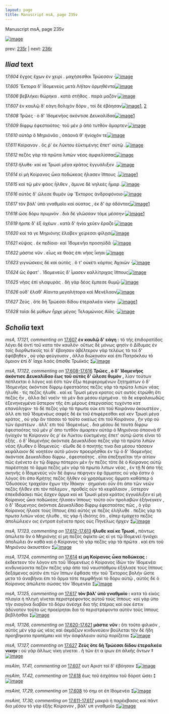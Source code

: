 ```yaml
---
layout: page
title: Manuscript msA, page 235v
---
```


Manuscript msA, page 235v

[![image](http://www.homermultitext.org/iipsrv?OBJ=IIP,1.0&FIF=/project/homer/pyramidal/deepzoom/hmt/vaimg/2017a/VA235VN_0737.tif&WID=100&CVT=JPEG)](http://www.homermultitext.org/ict2/?urn=urn:cite2:hmt:vaimg.2017a:VA235VN_0737)

prev:  [235r](../235r/) | next:  [236r](../236r/)

## *Iliad* text

*17.604* <a id="17.604"/> ἔγχος ἔχων ἐν χειρὶ . μαχήσεσθαι Τρώεσσιν ·[![image](http://www.homermultitext.org/iipsrv?OBJ=IIP,1.0&FIF=/project/homer/pyramidal/deepzoom/hmt/vaimg/2017a/VA235VN_0737.tif&RGN=0.479,0.2292,0.394,0.0323&WID=1000&CVT=JPEG)](http://www.homermultitext.org/ict2/?urn=urn:cite2:hmt:vaimg.2017a:VA235VN_0737@0.479,0.2292,0.394,0.0323)

*17.605* <a id="17.605"/> Ἕκτορα δ' Ϊδομενεὺς μετὰ Λήϊτον ὁρμηθέντα[![image](http://www.homermultitext.org/iipsrv?OBJ=IIP,1.0&FIF=/project/homer/pyramidal/deepzoom/hmt/vaimg/2017a/VA235VN_0737.tif&RGN=0.48,0.2547,0.409,0.0285&WID=1000&CVT=JPEG)](http://www.homermultitext.org/ict2/?urn=urn:cite2:hmt:vaimg.2017a:VA235VN_0737@0.48,0.2547,0.409,0.0285)

*17.606* <a id="17.606"/> βεβλήκει θώρηκα . κατὰ στῆθος . παρὰ μαζόν·[![image](http://www.homermultitext.org/iipsrv?OBJ=IIP,1.0&FIF=/project/homer/pyramidal/deepzoom/hmt/vaimg/2017a/VA235VN_0737.tif&RGN=0.486,0.2757,0.409,0.027&WID=1000&CVT=JPEG)](http://www.homermultitext.org/ict2/?urn=urn:cite2:hmt:vaimg.2017a:VA235VN_0737@0.486,0.2757,0.409,0.027)

*17.607* <a id="17.607"/> ἐν καυλῷ δ' εάγη δολιχὸν δόρυ , τοὶ δὲ ἐβόησαν[![image](http://www.homermultitext.org/iipsrv?OBJ=IIP,1.0&FIF=/project/homer/pyramidal/deepzoom/hmt/vaimg/2017a/VA235VN_0737.tif&RGN=0.488,0.2953,0.391,0.027&WID=1000&CVT=JPEG)](http://www.homermultitext.org/ict2/?urn=urn:cite2:hmt:vaimg.2017a:VA235VN_0737@0.488,0.2953,0.391,0.027)[1](#msAim_17.41), [2](#msA_17.121)

*17.608* <a id="17.608"/> Τρῶες · ὁ δ̀' Ἰδομενῆος ἀκόντισε Δευκαλίδαο[![image](http://www.homermultitext.org/iipsrv?OBJ=IIP,1.0&FIF=/project/homer/pyramidal/deepzoom/hmt/vaimg/2017a/VA235VN_0737.tif&RGN=0.487,0.3163,0.391,0.0225&WID=1000&CVT=JPEG)](http://www.homermultitext.org/ict2/?urn=urn:cite2:hmt:vaimg.2017a:VA235VN_0737@0.487,0.3163,0.391,0.0225)[1](#msAint_17.29)

*17.609* <a id="17.609"/> δίφρῳ ἐφεσταότος· τοῦ μέν ῥ ἀπὸ τυτθὸν ἅμαρτεν·[![image](http://www.homermultitext.org/iipsrv?OBJ=IIP,1.0&FIF=/project/homer/pyramidal/deepzoom/hmt/vaimg/2017a/VA235VN_0737.tif&RGN=0.488,0.3358,0.427,0.0218&WID=1000&CVT=JPEG)](http://www.homermultitext.org/ict2/?urn=urn:cite2:hmt:vaimg.2017a:VA235VN_0737@0.488,0.3358,0.427,0.0218)

*17.610* <a id="17.610"/> αὐτὰρ ὃ Μηριόνᾱο , ὀπάονά θ' ἡνίοχόν τε[![image](http://www.homermultitext.org/iipsrv?OBJ=IIP,1.0&FIF=/project/homer/pyramidal/deepzoom/hmt/vaimg/2017a/VA235VN_0737.tif&RGN=0.488,0.3539,0.356,0.021&WID=1000&CVT=JPEG)](http://www.homermultitext.org/ict2/?urn=urn:cite2:hmt:vaimg.2017a:VA235VN_0737@0.488,0.3539,0.356,0.021)

*17.611* <a id="17.611"/> Κοίρανον . ὅς ῥ' ἐκ Λύκτου ἐϋκτιμένης ἕπετ' αὐτῷ .[![image](http://www.homermultitext.org/iipsrv?OBJ=IIP,1.0&FIF=/project/homer/pyramidal/deepzoom/hmt/vaimg/2017a/VA235VN_0737.tif&RGN=0.488,0.3727,0.421,0.0225&WID=1000&CVT=JPEG)](http://www.homermultitext.org/ict2/?urn=urn:cite2:hmt:vaimg.2017a:VA235VN_0737@0.488,0.3727,0.421,0.0225)

*17.612* <a id="17.612"/> πεζὸς γὰρ τὰ πρῶτα λιπὼν νέας ἀμφιελίσσας[![image](http://www.homermultitext.org/iipsrv?OBJ=IIP,1.0&FIF=/project/homer/pyramidal/deepzoom/hmt/vaimg/2017a/VA235VN_0737.tif&RGN=0.489,0.3922,0.414,0.0248&WID=1000&CVT=JPEG)](http://www.homermultitext.org/ict2/?urn=urn:cite2:hmt:vaimg.2017a:VA235VN_0737@0.489,0.3922,0.414,0.0248)

*17.613* <a id="17.613"/> ἤλυθε· καί κε Τρωσὶ μέγα κράτος ἐγγυάλιξεν .[![image](http://www.homermultitext.org/iipsrv?OBJ=IIP,1.0&FIF=/project/homer/pyramidal/deepzoom/hmt/vaimg/2017a/VA235VN_0737.tif&RGN=0.489,0.4117,0.408,0.0248&WID=1000&CVT=JPEG)](http://www.homermultitext.org/ict2/?urn=urn:cite2:hmt:vaimg.2017a:VA235VN_0737@0.489,0.4117,0.408,0.0248)

*17.614* <a id="17.614"/> εἰ μὴ Κοίρανος ὦκα ποδώκεας ἤλασεν ἵ̈ππους .[![image](http://www.homermultitext.org/iipsrv?OBJ=IIP,1.0&FIF=/project/homer/pyramidal/deepzoom/hmt/vaimg/2017a/VA235VN_0737.tif&RGN=0.49,0.4298,0.419,0.0248&WID=1000&CVT=JPEG)](http://www.homermultitext.org/ict2/?urn=urn:cite2:hmt:vaimg.2017a:VA235VN_0737@0.49,0.4298,0.419,0.0248)[1](#msA_17.124)

*17.615* <a id="17.615"/> καὶ τῷ μὲν φάος ἦλθεν , ἄμυνε δὲ νηλεὲς ἦμαρ .[![image](http://www.homermultitext.org/iipsrv?OBJ=IIP,1.0&FIF=/project/homer/pyramidal/deepzoom/hmt/vaimg/2017a/VA235VN_0737.tif&RGN=0.489,0.4485,0.419,0.0255&WID=1000&CVT=JPEG)](http://www.homermultitext.org/ict2/?urn=urn:cite2:hmt:vaimg.2017a:VA235VN_0737@0.489,0.4485,0.419,0.0255)

*17.616* <a id="17.616"/> αὐτὸς δ' ὤλεσε θυμὸν ὑφ Ἕκτορος ἀνδροφόνοιο·[![image](http://www.homermultitext.org/iipsrv?OBJ=IIP,1.0&FIF=/project/homer/pyramidal/deepzoom/hmt/vaimg/2017a/VA235VN_0737.tif&RGN=0.489,0.4681,0.406,0.0248&WID=1000&CVT=JPEG)](http://www.homermultitext.org/ict2/?urn=urn:cite2:hmt:vaimg.2017a:VA235VN_0737@0.489,0.4681,0.406,0.0248)

*17.617* <a id="17.617"/> τὸν βάλ' ὑπὸ γναθμοῖο καὶ ούατος , ἐκ δ' ὰρ ὀδόντας[![image](http://www.homermultitext.org/iipsrv?OBJ=IIP,1.0&FIF=/project/homer/pyramidal/deepzoom/hmt/vaimg/2017a/VA235VN_0737.tif&RGN=0.488,0.4853,0.424,0.0233&WID=1000&CVT=JPEG)](http://www.homermultitext.org/ict2/?urn=urn:cite2:hmt:vaimg.2017a:VA235VN_0737@0.488,0.4853,0.424,0.0233)[1](#msA_17.125)

*17.618* <a id="17.618"/> ῶσε δόρυ πρυμνὸν . διὰ δὲ γλῶσσαν τάμε μέσσην·[![image](http://www.homermultitext.org/iipsrv?OBJ=IIP,1.0&FIF=/project/homer/pyramidal/deepzoom/hmt/vaimg/2017a/VA235VN_0737.tif&RGN=0.489,0.5041,0.428,0.0225&WID=1000&CVT=JPEG)](http://www.homermultitext.org/ict2/?urn=urn:cite2:hmt:vaimg.2017a:VA235VN_0737@0.489,0.5041,0.428,0.0225)[1](#msAim_17.42)

*17.619* <a id="17.619"/> ήριπε δ' ἐξ ὀχέων . κατὰ δ' ἡνία χεῦεν ἔραζε·[![image](http://www.homermultitext.org/iipsrv?OBJ=IIP,1.0&FIF=/project/homer/pyramidal/deepzoom/hmt/vaimg/2017a/VA235VN_0737.tif&RGN=0.487,0.5229,0.409,0.0248&WID=1000&CVT=JPEG)](http://www.homermultitext.org/ict2/?urn=urn:cite2:hmt:vaimg.2017a:VA235VN_0737@0.487,0.5229,0.409,0.0248)

*17.620* <a id="17.620"/> καὶ τά γε Μηριόνης ἔλαβεν χείρεσσι φίλῃσι[![image](http://www.homermultitext.org/iipsrv?OBJ=IIP,1.0&FIF=/project/homer/pyramidal/deepzoom/hmt/vaimg/2017a/VA235VN_0737.tif&RGN=0.488,0.5409,0.389,0.0248&WID=1000&CVT=JPEG)](http://www.homermultitext.org/ict2/?urn=urn:cite2:hmt:vaimg.2017a:VA235VN_0737@0.488,0.5409,0.389,0.0248)

*17.621* <a id="17.621"/> κύψας . ἐκ πεδίοιο· καὶ Ἰ̈δομενῆα προσηύδᾱ ·[![image](http://www.homermultitext.org/iipsrv?OBJ=IIP,1.0&FIF=/project/homer/pyramidal/deepzoom/hmt/vaimg/2017a/VA235VN_0737.tif&RGN=0.49,0.5597,0.409,0.0225&WID=1000&CVT=JPEG)](http://www.homermultitext.org/ict2/?urn=urn:cite2:hmt:vaimg.2017a:VA235VN_0737@0.49,0.5597,0.409,0.0225)

*17.622* <a id="17.622"/> μάστιε νῦν . εἷως κε θοὰς ἐπι νῆας ΐκηαι·[![image](http://www.homermultitext.org/iipsrv?OBJ=IIP,1.0&FIF=/project/homer/pyramidal/deepzoom/hmt/vaimg/2017a/VA235VN_0737.tif&RGN=0.487,0.583,0.382,0.0225&WID=1000&CVT=JPEG)](http://www.homermultitext.org/ict2/?urn=urn:cite2:hmt:vaimg.2017a:VA235VN_0737@0.487,0.583,0.382,0.0225)

*17.623* <a id="17.623"/> γιγνώσκεις δὲ καὶ αὐτὸς . ὅ τ' οὐκέτι κάρτος Ἀχαιῶν ·[![image](http://www.homermultitext.org/iipsrv?OBJ=IIP,1.0&FIF=/project/homer/pyramidal/deepzoom/hmt/vaimg/2017a/VA235VN_0737.tif&RGN=0.484,0.6011,0.42,0.0218&WID=1000&CVT=JPEG)](http://www.homermultitext.org/ict2/?urn=urn:cite2:hmt:vaimg.2017a:VA235VN_0737@0.484,0.6011,0.42,0.0218)

*17.624* <a id="17.624"/> ὣς ἔφατ' . Ἰ̈δομενεὺς δ' ΐμασεν καλλίτριχας ἵ̈ππους[![image](http://www.homermultitext.org/iipsrv?OBJ=IIP,1.0&FIF=/project/homer/pyramidal/deepzoom/hmt/vaimg/2017a/VA235VN_0737.tif&RGN=0.484,0.6183,0.444,0.0248&WID=1000&CVT=JPEG)](http://www.homermultitext.org/ict2/?urn=urn:cite2:hmt:vaimg.2017a:VA235VN_0737@0.484,0.6183,0.444,0.0248)

*17.625* <a id="17.625"/> νῆας ἐπὶ γλαφυρὰς . δὴ γὰρ δέος ἔμπεσε θυμῷ·[![image](http://www.homermultitext.org/iipsrv?OBJ=IIP,1.0&FIF=/project/homer/pyramidal/deepzoom/hmt/vaimg/2017a/VA235VN_0737.tif&RGN=0.487,0.6371,0.42,0.024&WID=1000&CVT=JPEG)](http://www.homermultitext.org/ict2/?urn=urn:cite2:hmt:vaimg.2017a:VA235VN_0737@0.487,0.6371,0.42,0.024)

*17.626* <a id="17.626"/> οὐδ' ἔλαθ' Αἴαντα μεγαλήτορα καὶ Μενέλαον[![image](http://www.homermultitext.org/iipsrv?OBJ=IIP,1.0&FIF=/project/homer/pyramidal/deepzoom/hmt/vaimg/2017a/VA235VN_0737.tif&RGN=0.484,0.6566,0.406,0.0248&WID=1000&CVT=JPEG)](http://www.homermultitext.org/ict2/?urn=urn:cite2:hmt:vaimg.2017a:VA235VN_0737@0.484,0.6566,0.406,0.0248)

*17.627* <a id="17.627"/> Ζεὺς . ὅτε δὴ Τρώεσσι δίδου ἑτεραλκέα νίκην .[![image](http://www.homermultitext.org/iipsrv?OBJ=IIP,1.0&FIF=/project/homer/pyramidal/deepzoom/hmt/vaimg/2017a/VA235VN_0737.tif&RGN=0.489,0.6747,0.419,0.027&WID=1000&CVT=JPEG)](http://www.homermultitext.org/ict2/?urn=urn:cite2:hmt:vaimg.2017a:VA235VN_0737@0.489,0.6747,0.419,0.027)[1](#msA_17.127)

*17.628* <a id="17.628"/> τοῖσι δὲ μύθων ἦρχε μέγας Τελαμώνιος Αἴᾱς ·[![image](http://www.homermultitext.org/iipsrv?OBJ=IIP,1.0&FIF=/project/homer/pyramidal/deepzoom/hmt/vaimg/2017a/VA235VN_0737.tif&RGN=0.484,0.695,0.419,0.0255&WID=1000&CVT=JPEG)](http://www.homermultitext.org/ict2/?urn=urn:cite2:hmt:vaimg.2017a:VA235VN_0737@0.484,0.695,0.419,0.0255)

## *Scholia* text

*msA, 17.121, commenting on* [17.607](#17.607)  <a id="msA_17.121"/> **ἐν καυλῷ δ' εάγη :** τὸ τῆς ἐπιδορατίδος λέγει δὲ ἀντὶ τοῦ κατα τὸν καυλὸν· οὕτως δὲ μόνως φησὶν ὁ Δίδυμος ἐν τοῖς διορθωτικοῖς τοὶ δ' ἔβοησαν ἀβέλτερον γὰρ τελέως τὸ τοὶ δ' ἐφόβηθεν , οὐ γὰρ φεύγουσιν , ἀλλα διώκουσιν καὶ ἐπι Πατρόκλου τὸ ὅμοιον ἐπί δ' ΐαχε λαὸς ὄπισθε Τρωϊκός ⁑[![image](http://www.homermultitext.org/iipsrv?OBJ=IIP,1.0&FIF=/project/homer/pyramidal/deepzoom/hmt/vaimg/2017a/VA235VN_0737.tif&RGN=0.238,0.118,0.694,0.0368&WID=1000&CVT=JPEG)](http://www.homermultitext.org/ict2/?urn=urn:cite2:hmt:vaimg.2017a:VA235VN_0737@0.238,0.118,0.694,0.0368)

*msA, 17.122, commenting on* [17.608-17.616](#17.608-17.616)  <a id="msA_17.122"/> **Τρῶες , ὁ δ' Ἰδομενῆος ἀκόντισε Δευκαλίδαο ἕως τοῦ αὐτὸς δ' ὤλεσε θυμὸν ,** λίαν τούτων πέπλεκται ὁ λόγος καὶ ἔστι τῶν ἔξω περιφερομένων ζητημάτων ὁ δ' Ἰδομενῆος ἀκόντισε δίφρῳ ἐφεσταότος πεζὸς γὰρ τὰ πρῶτα λιπών νέας ήλυθε · τίς πεζὸς ήλυθε . καί κε Τρωσὶ μέγα κρατος οὑτ αυτὸς ἐτρώθη ὅτι πεζὸς ἦν , ἀλλα δεῖ νοεῖν· τὰ μὲν δια μέσου εἰρημένα . τὰ δε κεφαλαιωδῶς ἐξενηνεγμένα ὕστερον τῆς ἐπι μέρους ἐπεργασίας τυχόντα κατ επανάληψιν· τὸ δὲ πεζὸς γὰρ τὰ πρωτα οὐκ επι τοῦ Κοιράνου ἀκουστέον , ἀλλ επι τοῦ Ἰδομενέως σαφὲς δὲ ἐκ τοῦ ἐπιφέρεσθαι καί κεν Τρωσὶ μέγα κράτος , οὑ γὰρ ἂν τάσσοι τὸ τοῦτο οικείως ἐπι τοῦ Κοιράνου , ἢν γὰρ οὐ τῶν ἀριστέων . ἀλλ' επι τοῦ Ἰδομενέως . δια μέσου δὲ ταυτα δίφρω ἐφεσταότος τοῦ μέν ρ’ ἀπο τυτθὸν άμαρτεν αὐτὰρ ὁ Μηριόναο ὁπαονά θ' ἡνίοχόν τε Κοίρανον ὅς ρ’ ἐκ Λύκτου ἐϋκτιμένης ἕπετ' αὐτῷ ὥστε εῖναι τὸ ἑξῆς . ὁ δ' Ϊδομενῆος ἀκόντισε Δευκαλίδαο πεζὸς γὰρ τὰ πρῶτα λιπὼν νέας ἤλυθεν ὁ Ϊδομενεύς · εἴωθε δὲ ὁ ποιητής τινα δια μέσου τάσσειν κεφάλαιον δὲ νοητέον αὐτὸ μόνον προειρῆσθαι ἐν τῷ ὁ δ' Ἰδομενῆος ἀκόντισε Δευκαλίδαο δίφρω , ἐφεσταότος . εἶτα ἐπεξηγεῖται τὴν αἰτίαν πῶς ἐγένετο ἐν τῷ δίφρῳ πότερον μὲν ἦν πεζὸς τότε δὲ ὁ Κοίρανος αὐτῷ παρέστησε τὸ ἅρμα πεζὸς μὲν γὰρ τὰ πρωτα λιπων νέας , ἐν τῇ Ν ἀπο τῆς σκηνῆς ὁ Ϊδομενεὺς νῦν δὲ ἄφνω πέφηνεν ἐφ ἅρματος οὐ γάρ ἐστιν ὁ λόγος ὅτι ἀπο Κρήτης πεζὸς ῆλθεν οὐ χρησάμενος ἅρματι καθάπερ ὁ Ὀδυσσεὺς τραχεῖαν ἔχων τὴν Ϊθάκην · σημαίνει οὖν ὅτι ἀπο τῶν νεῶν πεζὸς ῆλθεν επι τὸν πόλεμον , προθεὶς οὖν τὸ κεφάλαιον , ὕστερον ἐπεκδιδάσκει πῶς ἔσχεν ἅρμα καί κε Τρωσὶ μέγα κράτος ἐγγυάλιξεν εἰ μὴ Κοίρανος ὦκα ποδώκεας ἤλασεν ἵππους· τοῦτο οὖν προλαβὼν ἐξήνεγκεν , ὁ δ' Ἰδομενηος ἀκόντισε Δευκαλίδαο δίφρῳ ἐφεσταότος πῶς , ὁ γὰρ Κοίρανος ἤλασε τοὺς ἵππους ἐπεὶ αὐτός γε πεζὸς ἐλήλυθε . πεζὸς γὰρ τὰ πρωτα λιπὼν νέας ήλυθε , τίς γὰρ ἦ ἰδιότης ὅτι , εἴπερ ἐμάχετο πεζὸς ἀπολώλειεν οις ἐντροπ ἐγένετο προς οὺς Πηνέλως ῆρχεν ⁑[![image](http://www.homermultitext.org/iipsrv?OBJ=IIP,1.0&FIF=/project/homer/pyramidal/deepzoom/hmt/vaimg/2017a/VA235VN_0737.tif&RGN=0.226,0.2134,0.682,0.5537&WID=1000&CVT=JPEG)](http://www.homermultitext.org/ict2/?urn=urn:cite2:hmt:vaimg.2017a:VA235VN_0737@0.226,0.2134,0.682,0.5537)

*msA, 17.123, commenting on* [17.612-17.613](#17.612-17.613)  <a id="msA_17.123"/> **ἤλυθε καί κε Τρωσὶ ,** πάντως ἀπώλετο ἂν ὁ Μηριόνης εἰ μη πεζὸς ἀφίκτο ὡς εί γε τῷ Ϊδομενεῖ ἡνιόχει ἀπολώλει ἂν καθὰ καὶ ὁ Κοίρανος τὸ γὰρ πεζὸς γὰρ τὰ πρῶτα . καὶ ἐπι τοῦ Μηριόνου ἀκουστέον ⁑[![image](http://www.homermultitext.org/iipsrv?OBJ=IIP,1.0&FIF=/project/homer/pyramidal/deepzoom/hmt/vaimg/2017a/VA235VN_0737.tif&RGN=0.229,0.7513,0.682,0.0248&WID=1000&CVT=JPEG)](http://www.homermultitext.org/ict2/?urn=urn:cite2:hmt:vaimg.2017a:VA235VN_0737@0.229,0.7513,0.682,0.0248)

*msA, 17.124, commenting on* [17.614](#17.614)  <a id="msA_17.124"/> **εἰ μη Κοίρανος ὦκα ποδώκεας :** ἐκδεκτεον τὸν λόγον επι τοῦ Ἰδομενέως ὁ Κοίρανος ϊδὼν τὸν Ἰδομενέα κινδυνεύοντα πεζὸν πεζὸς γὰρ ἀπο τοῦ ναυστάθμου ἐξήλασε τοὺς ἵππους δεξάμενος αὐτὸν ἐπι τῶν ἵππων ἔφθασε τὴν τοῦ Ἕκτορος βολὴν ὥστε μετα τὸ ἀναβῆναι ἐπι τὸ ἅρμα τότε πεμφθῆναὶ τὸ δόρυ αὐτῷ , αὐτὸς δὲ ὁ Κοίρανος ἀπώλετο σώσας τὸν Ἰδομενέα ⁑[![image](http://www.homermultitext.org/iipsrv?OBJ=IIP,1.0&FIF=/project/homer/pyramidal/deepzoom/hmt/vaimg/2017a/VA235VN_0737.tif&RGN=0.226,0.7716,0.7,0.0391&WID=1000&CVT=JPEG)](http://www.homermultitext.org/ict2/?urn=urn:cite2:hmt:vaimg.2017a:VA235VN_0737@0.226,0.7716,0.7,0.0391)

*msA, 17.125, commenting on* [17.617](#17.617)  <a id="msA_17.125"/> **τὸν βάλ' ὑπὸ γναθμοῖο :** κατα τὸ εἰκὸς πλαγία ἡ πληγὴ γίνεται περιστρέφοντος αὐτοῦ τοὺς ἵππους· καὶ γὰρ ὑπο τὴν σιαγόνα διαβὰν τὸ δόρυ ἀνέσχε δια τῆς ἑτέρας καὶ οὐκ έστιν ἀδύνατον τοῦτο ὡς προείρηται δια τὸ περιστρέφοντα αὐτὸν τοὺς ἵππους βεβλῆσθαι ⁑[![image](http://www.homermultitext.org/iipsrv?OBJ=IIP,1.0&FIF=/project/homer/pyramidal/deepzoom/hmt/vaimg/2017a/VA235VN_0737.tif&RGN=0.233,0.7956,0.711,0.0406&WID=1000&CVT=JPEG)](http://www.homermultitext.org/ict2/?urn=urn:cite2:hmt:vaimg.2017a:VA235VN_0737@0.233,0.7956,0.711,0.0406)

*msA, 17.126, commenting on* [17.620-17.621](#17.620-17.621)  <a id="msA_17.126"/> **μάστιε νῦν :** ὅτι τοῦτο φιλικὸν , αὐτὸς μὲν γὰρ ὡς νέος καὶ ἀκμάζων κινδυνεύειν βούλεται τὸν δὲ ἤδη προηβηκοτα προπέμπει καὶ τὴν ἀσφάλειαν αὐτῷ πορίζεται ⁑[![image](http://www.homermultitext.org/iipsrv?OBJ=IIP,1.0&FIF=/project/homer/pyramidal/deepzoom/hmt/vaimg/2017a/VA235VN_0737.tif&RGN=0.233,0.8168,0.705,0.0315&WID=1000&CVT=JPEG)](http://www.homermultitext.org/ict2/?urn=urn:cite2:hmt:vaimg.2017a:VA235VN_0737@0.233,0.8168,0.705,0.0315)

*msA, 17.127, commenting on* [17.627](#17.627)  <a id="msA_17.127"/> **Ζεὺς ὅτε δὴ Τρώεσσι δίδου ἑτεραλκέα νικην :** οὐ γὰρ ἄλλως νίκη γίνεται . ἢ τῶν ἑτ α ίρων ἐπ ἀλκῆς ὄντων ‡[![image](http://www.homermultitext.org/iipsrv?OBJ=IIP,1.0&FIF=/project/homer/pyramidal/deepzoom/hmt/vaimg/2017a/VA235VN_0737.tif&RGN=0.227,0.8273,0.702,0.033&WID=1000&CVT=JPEG)](http://www.homermultitext.org/ict2/?urn=urn:cite2:hmt:vaimg.2017a:VA235VN_0737@0.227,0.8273,0.702,0.033)

*msAim, 17.41, commenting on* [17.607](#17.607)  <a id="msAim_17.41"/> ουτ Αριστ τοί δ' ἐβόησαν ⁑[![image](http://www.homermultitext.org/iipsrv?OBJ=IIP,1.0&FIF=/project/homer/pyramidal/deepzoom/hmt/vaimg/2017a/VA235VN_0737.tif&RGN=0.435,0.2945,0.057,0.0451&WID=1000&CVT=JPEG)](http://www.homermultitext.org/ict2/?urn=urn:cite2:hmt:vaimg.2017a:VA235VN_0737@0.435,0.2945,0.057,0.0451)

*msAim, 17.42, commenting on* [17.618](#17.618)  <a id="msAim_17.42"/> ἕως τοῦ ἐσχάτου τοῦ δόρατ ῶσει ⁑[![image](http://www.homermultitext.org/iipsrv?OBJ=IIP,1.0&FIF=/project/homer/pyramidal/deepzoom/hmt/vaimg/2017a/VA235VN_0737.tif&RGN=0.448,0.5026,0.047,0.0466&WID=1000&CVT=JPEG)](http://www.homermultitext.org/ict2/?urn=urn:cite2:hmt:vaimg.2017a:VA235VN_0737@0.448,0.5026,0.047,0.0466)

*msAint, 17.29, commenting on* [17.608](#17.608)  <a id="msAint_17.29"/> τὸ σημ οτ ἐπ Ιδομενέα ⁑[![image](http://www.homermultitext.org/iipsrv?OBJ=IIP,1.0&FIF=/project/homer/pyramidal/deepzoom/hmt/vaimg/2017a/VA235VN_0737.tif&RGN=0.875,0.3118,0.055,0.0293&WID=1000&CVT=JPEG)](http://www.homermultitext.org/ict2/?urn=urn:cite2:hmt:vaimg.2017a:VA235VN_0737@0.875,0.3118,0.055,0.0293)

*msAint, 17.30, commenting on* [17.611-17.617](#17.611-17.617)  <a id="msAint_17.30"/> μακρὰ ἡ παρέκβασις καὶ πάντ δια μέσου τὸ γὰρ ἑξῆς Κοίρανον , βάλ' υπ γναθμοῖο ⁑[![image](http://www.homermultitext.org/iipsrv?OBJ=IIP,1.0&FIF=/project/homer/pyramidal/deepzoom/hmt/vaimg/2017a/VA235VN_0737.tif&RGN=0.842,0.3524,0.101,0.0443&WID=1000&CVT=JPEG)](http://www.homermultitext.org/ict2/?urn=urn:cite2:hmt:vaimg.2017a:VA235VN_0737@0.842,0.3524,0.101,0.0443)